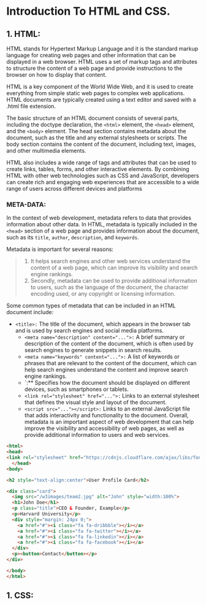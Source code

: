 # Introduction To HTML and CSS.

## 1. HTML:
HTML stands for Hypertext Markup Language and it is the standard markup language for creating web pages and other 
information that can be displayed in a web browser. HTML uses a set of markup tags and attributes to structure the 
content of a web page and provide instructions to the browser on how to display that content.

HTML is a key component of the World Wide Web, and it is used to create everything from simple static web pages to 
complex web applications. HTML documents are typically created using a text editor and saved with a .html file extension.

The basic structure of an HTML document consists of several parts, including the doctype declaration, the `<html>` element, 
the `<head>` element, and the `<body>` element. The head section contains metadata about the document, such as the title and any 
external stylesheets or scripts. The body section contains the content of the document, including text, images, and other multimedia elements.

HTML also includes a wide range of tags and attributes that can be used to create links, tables, forms, and other interactive elements. 
By combining HTML with other web technologies such as CSS and JavaScript, developers can create rich and engaging web experiences that 
are accessible to a wide range of users across different devices and platforms

### META-DATA:
In the context of web development, metadata refers to data that provides information about other data. In HTML, metadata is typically 
included in the `<head>` section of a web page and provides information about the document, such as its `title`, `author`, `description`, and `keywords`.

Metadata is important for several reasons:

>1. It helps search engines and other web services understand the content of a web page, which can improve its 
visibility and search engine rankings.
>2. Secondly, metadata can be used to provide additional information to users, such as the language of the document, 
the character encoding used, or any copyright or licensing information.

Some common types of metadata that can be included in an HTML document include:

* `<title>:` The title of the document, which appears in the browser tab and is used by search engines and social media platforms.
  * `<meta name="description" content="...">:` A brief summary or description of the content of the document, which is often used by 
  search engines to generate snippets in search results.
  * `<meta name="keywords" content="...">:` A list of keywords or phrases that are relevant to the content of the document, which can help 
  search engines understand the content and improve search engine rankings.
  * `<meta name="viewport" content="width=device-width, initial-scale=1.0">:** Specifies how the document should be displayed on different devices, such as smartphones or tablets.
  * `<link rel="stylesheet" href="...">:` Links to an external stylesheet that defines the visual style and layout of the document.
  * `<script src="..."></script>:` Links to an external JavaScript file that adds interactivity and functionality to the document.
Overall, metadata is an important aspect of web development that can help improve the visibility and accessibility of web pages, as well as provide additional information to users and web services.
  
```HTML
<html>
<head>
<link rel="stylesheet" href="https://cdnjs.cloudflare.com/ajax/libs/font-awesome/4.7.0/css/font-awesome.min.css">
  </head>
<body>

<h2 style="text-align:center">User Profile Card</h2>

<div class="card">
  <img src="/w3images/team2.jpg" alt="John" style="width:100%">
  <h1>John Doe</h1>
  <p class="title">CEO & Founder, Example</p>
  <p>Harvard University</p>
  <div style="margin: 24px 0;">
    <a href="#"><i class="fa fa-dribbble"></i></a> 
    <a href="#"><i class="fa fa-twitter"></i></a>  
    <a href="#"><i class="fa fa-linkedin"></i></a>  
    <a href="#"><i class="fa fa-facebook"></i></a> 
  </div>
  <p><button>Contact</button></p>
</div>

</body>
</html>
  ```

## 1. CSS:
